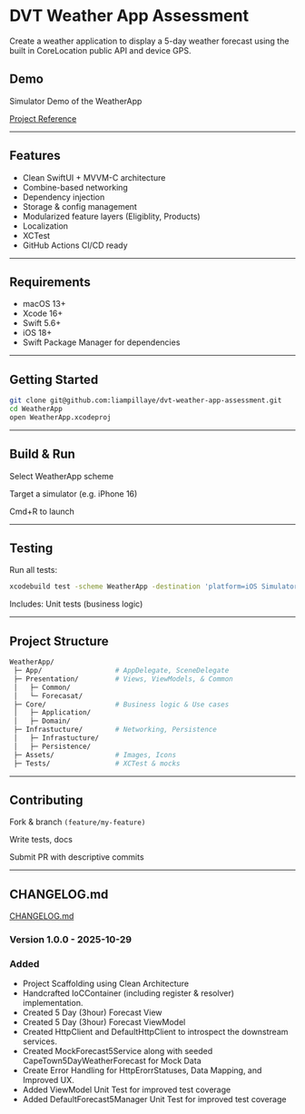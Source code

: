 # DVT Weather App Assessment
Create a weather application to display a 5-day weather forecast using the built in CoreLocation public API and device GPS.

## Demo

Simulator Demo of the WeatherApp 

[Project Reference]()

---

## Features
- Clean SwiftUI + MVVM-C architecture
- Combine-based networking
- Dependency injection
- Storage & config management
- Modularized feature layers (Eligiblity, Products)
- Localization
- XCTest
- GitHub Actions CI/CD ready

---

## Requirements
- macOS 13+
- Xcode 16+
- Swift 5.6+
- iOS 18+
- Swift Package Manager for dependencies

---

## Getting Started
```bash
git clone git@github.com:liampillaye/dvt-weather-app-assessment.git
cd WeatherApp
open WeatherApp.xcodeproj
```

---

## Build & Run

Select WeatherApp scheme

Target a simulator (e.g. iPhone 16)

Cmd+R to launch

---

## Testing

Run all tests:

```bash
xcodebuild test -scheme WeatherApp -destination 'platform=iOS Simulator,name=iPhone 15'
```

Includes:
Unit tests (business logic)

---

## Project Structure
```bash
WeatherApp/
 ├─ App/                  # AppDelegate, SceneDelegate
 ├─ Presentation/         # Views, ViewModels, & Common
 │   ├─ Common/
 │   └─ Forecasat/
 ├─ Core/                 # Business logic & Use cases
 │   ├─ Application/
 │   ├─ Domain/
 ├─ Infrastucture/        # Networking, Persistence
 │   ├─ Infrastucture/
 │   ├─ Persistence/
 ├─ Assets/               # Images, Icons
 ├─ Tests/                # XCTest & mocks
```

---

## Contributing 

Fork & branch ```(feature/my-feature)```

Write tests, docs

Submit PR with descriptive commits

---

## CHANGELOG.md

[CHANGELOG.md](CHANGELOG.md)

### Version 1.0.0 - 2025-10-29
### Added
* Project Scaffolding using Clean Architecture
* Handcrafted IoCContainer (including register & resolver) implementation.
* Created 5 Day (3hour) Forecast View
* Created 5 Day (3hour) Forecast ViewModel
* Created HttpClient and DefaultHttpClient to introspect the downstream services.
* Created MockForecast5Service along with seeded CapeTown5DayWeatherForecast for Mock Data
* Create Error Handling for HttpErorrStatuses, Data Mapping, and Improved UX.
* Added ViewModel Unit Test for improved test coverage
* Added DefaultForecast5Manager Unit Test for improved test coverage
